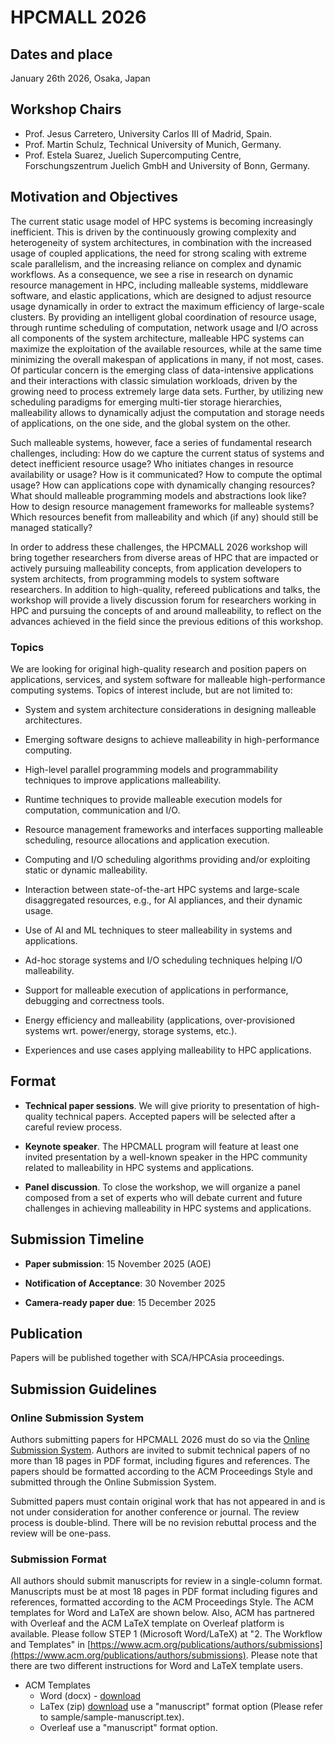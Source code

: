 # HPCMALL 2026

## Dates and place
January 26th 2026, Osaka, Japan

## Workshop Chairs

* Prof. Jesus Carretero, University Carlos III of Madrid, Spain.
* Prof. Martin Schulz, Technical University of Munich, Germany.
* Prof. Estela Suarez, Juelich Supercomputing Centre, Forschungszentrum Juelich GmbH and University of Bonn, Germany.

## Motivation and Objectives

The current static usage model of HPC systems is becoming increasingly inefficient. This is driven by the continuously growing complexity and heterogeneity of system architectures, in combination with the increased usage of coupled applications, the need for strong scaling with extreme scale parallelism, and the increasing reliance on complex and dynamic workflows.  As a consequence, we see a rise in research on dynamic resource management in HPC, including malleable systems, middleware software, and elastic applications, which are designed to adjust resource usage dynamically in order to extract the maximum efficiency of large-scale clusters. By providing an intelligent global coordination of resource usage, through runtime scheduling of computation, network usage and I/O across all components of the system architecture, malleable HPC systems can maximize the exploitation of the available resources, while at the same time minimizing the overall makespan of applications in many, if not most, cases. Of particular concern is the emerging class of data-intensive applications and their interactions with classic simulation workloads, driven by the growing need to process extremely large data sets. Further, by utilizing new scheduling paradigms for emerging multi-tier storage hierarchies, malleability allows to dynamically adjust the computation and storage needs of applications, on the one side, and the global system on the other.

Such malleable systems, however, face a series of fundamental research challenges, including: How do we capture the current status of systems and detect inefficient resource usage? Who initiates changes in resource availability or usage? How is it communicated? How to compute the optimal usage? How can applications cope with dynamically changing resources? What should malleable programming models and abstractions look like? How to design resource management frameworks for malleable systems? Which resources benefit from malleability and which (if any) should still be managed statically?

In order to address these challenges, the HPCMALL 2026 workshop will bring together researchers from diverse areas of HPC that are impacted or actively pursuing malleability concepts, from application developers to system architects, from programming models to system software researchers. In addition to high-quality, refereed publications and talks, the workshop will provide a lively discussion forum for researchers working in HPC and pursuing the concepts of and around malleability, to reflect on the advances achieved in the field since the previous editions of this workshop.

 
### Topics

We are looking for original high-quality research and position papers on applications, services, and system software for malleable high-performance computing systems. Topics of interest include, but are not limited to:

-  System and system architecture considerations in designing malleable architectures.

-  Emerging software designs to achieve malleability in high-performance computing.

-  High-level parallel programming models and programmability techniques to improve applications malleability.

-  Runtime techniques to provide malleable execution models for computation, communication and I/O.

-  Resource management frameworks and interfaces supporting malleable scheduling, resource allocations and application execution.

-  Computing and I/O scheduling algorithms providing and/or exploiting static or dynamic malleability.

-  Interaction between state-of-the-art HPC systems and large-scale disaggregated resources, e.g., for AI appliances, and their dynamic usage.

-  Use of AI and ML techniques to steer malleability in systems and applications.

-  Ad-hoc storage systems and I/O scheduling techniques helping I/O malleability.

-  Support for malleable execution of applications in performance, debugging and correctness tools.

-  Energy efficiency and malleability (applications, over-provisioned systems wrt. power/energy, storage systems, etc.).

-  Experiences and use cases applying malleability to HPC applications.

## Format
* **Technical paper sessions**. We will give priority to presentation of high-quality technical papers. Accepted papers will be selected after a careful review process.

* **Keynote speaker**. The HPCMALL program will feature at least one invited presentation by a well-known speaker in the HPC community related to malleability in HPC systems and applications.

* **Panel discussion**. To close the workshop, we will organize a panel composed from a set of experts who will debate current and future challenges in achieving malleability in HPC systems and applications.

## Submission Timeline

* **Paper submission**:  15 November 2025 (AOE)

* **Notification of Acceptance**:  30 November 2025

* **Camera-ready paper due**: 15 December 2025

## Publication

Papers will be published  together with SCA/HPCAsia proceedings.

## Submission Guidelines

###  Online Submission System

Authors submitting papers for HPCMALL 2026 must do so via the [Online Submission System](https://ssl.linklings.net/conferences/HPCAsia/). Authors are invited to submit technical papers of no more than 18 pages in PDF format, including figures and references. The papers should be formatted according to the ACM Proceedings Style and submitted through the Online Submission System.

Submitted papers must contain original work that has not appeared in and is not under consideration for another conference or journal. The review process is double-blind. There will be no revision rebuttal process and the review will be one-pass.

###  Submission Format

All authors should submit manuscripts for review in a single-column format. Manuscripts must be at most 18 pages in PDF format including figures and references, formatted according to the ACM Proceedings Style. The ACM templates for Word and LaTeX are shown below. Also, ACM has partnered with Overleaf and the ACM LaTeX template on Overleaf platform is available. Please follow STEP 1 (Microsoft Word/LaTeX) at "2. The Workflow and Templates" in [https://www.acm.org/publications/authors/submissions](https://www.acm.org/publications/authors/submissions). Please note that there are two different instructions for Word and LaTeX template users.

* ACM Templates
    * Word (docx) - [download](https://www.acm.org/binaries/content/assets/publications/taps/acm_submission_template.docx) 
    * LaTex (zip) [download](https://portalparts.acm.org/hippo/latex_templates/acmart-primary.zip) 
        use a "manuscript" format option (Please refer to sample/sample-manuscript.tex).
    * Overleaf use a "manuscript" format option.




 